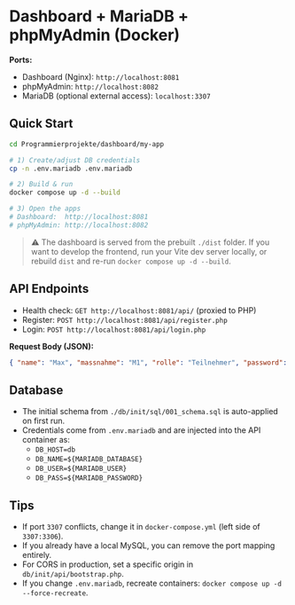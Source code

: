 # Dashboard + MariaDB + phpMyAdmin (Docker)

**Ports:**
- Dashboard (Nginx): `http://localhost:8081`
- phpMyAdmin: `http://localhost:8082`
- MariaDB (optional external access): `localhost:3307`

## Quick Start

```bash
cd Programmierprojekte/dashboard/my-app

# 1) Create/adjust DB credentials
cp -n .env.mariadb .env.mariadb

# 2) Build & run
docker compose up -d --build

# 3) Open the apps
# Dashboard:  http://localhost:8081
# phpMyAdmin: http://localhost:8082
```

> ⚠️ The dashboard is served from the prebuilt `./dist` folder.
> If you want to develop the frontend, run your Vite dev server locally,
> or rebuild `dist` and re-run `docker compose up -d --build`.

## API Endpoints

- Health check: `GET http://localhost:8081/api/` (proxied to PHP)
- Register: `POST http://localhost:8081/api/register.php`
- Login: `POST http://localhost:8081/api/login.php`

**Request Body (JSON):**
```json
{ "name": "Max", "massnahme": "M1", "rolle": "Teilnehmer", "password": "geheim123" }
```

## Database

- The initial schema from `./db/init/sql/001_schema.sql` is auto-applied on first run.
- Credentials come from `.env.mariadb` and are injected into the API container as:
  - `DB_HOST=db`
  - `DB_NAME=${MARIADB_DATABASE}`
  - `DB_USER=${MARIADB_USER}`
  - `DB_PASS=${MARIADB_PASSWORD}`

## Tips

- If port `3307` conflicts, change it in `docker-compose.yml` (left side of `3307:3306`).
- If you already have a local MySQL, you can remove the port mapping entirely.
- For CORS in production, set a specific origin in `db/init/api/bootstrap.php`.
- If you change `.env.mariadb`, recreate containers: `docker compose up -d --force-recreate`.

